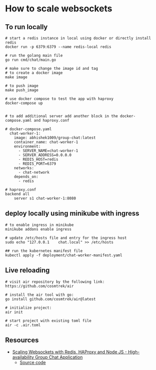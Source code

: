 # How to scale websockets

## To run locally
```
# start a redis instance in local using docker or directly install redis
docker run -p 6379:6379 --name redis-local redis

# run the golang main file
go run cmd/chat/main.go 

# make sure to change the image id and tag
# to create a docker image
make image

# to push image
make push_image

# use docker compose to test the app with haproxy
docker-compose up


# to add additional server add another block in the docker-compose.yaml and haproxy.conf

# docker-compose.yaml
  chat-worker-1:
    image: abhishek1009/group-chat:latest
    container_name: chat-worker-1
    environment:
      - SERVER_NAME=chat-worker-1
      - SERVER_ADDRESS=0.0.0.0
      - REDIS_HOST=redis
      - REDIS_PORT=6379
    networks:
      - chat-network
    depends_on:
      - redis

# haproxy.conf
backend all
    server s1 chat-worker-1:8080
```

## deploy locally using minikube with ingress
```
# to enable ingress in minikube 
minikube addons enable ingress

# update /etc/hosts file and entry for the ingress host
sudo echo "127.0.0.1	chat.local" >> /etc/hosts

## run the kubernetes manifest file
kubectl apply -f deployment/chat-worker-manifest.yaml
```


## Live reloading
```
# visit air repository by the following link:
https://github.com/cosmtrek/air

# install the air tool with go:
go install github.com/cosmtrek/air@latest

# initialize project:
air init

# start project with existing toml file
air -c .air.toml
```

## Resources
- [Scaling Websockets with Redis, HAProxy and Node JS - High-availability Group Chat Application](https://www.youtube.com/watch?v=gzIcGhJC8hA)
  - [Source code](https://github.com/hnasr/javascript_playground/tree/master/ws-live-chat-system)